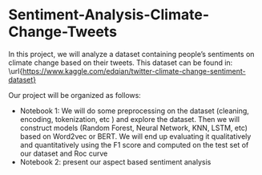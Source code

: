 # Sentiment-Analysis-Climate-Change-Tweets

In this project, we will analyze a dataset containing people’s sentiments on climate change based on their tweets. This dataset can be found in: \url{https://www.kaggle.com/edqian/twitter-climate-change-sentiment-dataset}

Our project will be organized as follows:
  - Notebook 1: We will do some preprocessing on the dataset (cleaning, encoding, tokenization, etc ) and explore the dataset. Then we will construct models (Random Forest, Neural Network, KNN, LSTM, etc) based on Word2vec or BERT. We will end up evaluating it qualitatively and quantitatively using the F1 score and computed on the test set of our dataset and Roc curve
  - Notebook 2: present our aspect based sentiment analysis
